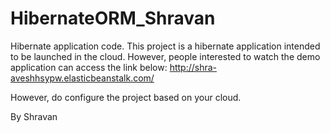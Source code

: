 # HibernateORM_Shravan
Hibernate application code.
This project is a hibernate application intended to be launched in the cloud. However, people interested to watch the demo application can access the link below:
http://shra-aveshhsypw.elasticbeanstalk.com/

However, do configure the project based on your cloud.


By
Shravan
